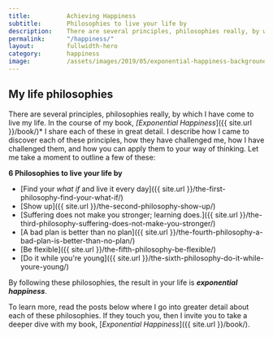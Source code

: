```yaml
---
title:			Achieving Happiness
subtitle:		Philosophies to live your life by
description:	There are several principles, philosophies really, by which I have come to live my life. By following these philosophies, the result in your life is Exponential Happiness.
permalink:		"/happiness/"
layout:			fullwidth-hero
category:		happiness
image:			/assets/images/2019/05/exponential-happiness-background.jpg
---
```



## My life philosophies

There are several principles, philosophies really, by which I have come to live my life. In the course of my book, *[Exponential Happiness*]({{ site.url }}/book/)* I share each of these in great detail. I describe how I came to discover each of these principles, how they have challenged me, how I have challenged them, and how you can apply them to your way of thinking. Let me take a moment to outline a few of these:

**6 Philosophies to live your life by**
- [Find your *what if* and live it every day]({{ site.url }}/the-first-philosophy-find-your-what-if/)
- [Show up]({{ site.url }}/the-second-philosophy-show-up/)
- [Suffering does not make you stronger; learning does.]({{ site.url }}/the-third-philosophy-suffering-does-not-make-you-stronger/)
- [A bad plan is better than no plan]({{ site.url }}/the-fourth-philosophy-a-bad-plan-is-better-than-no-plan/)
- [Be flexible]({{ site.url }}/the-fifth-philosophy-be-flexible/)
- [Do it while you're young]({{ site.url }}/the-sixth-philosophy-do-it-while-youre-young/)

By following these philosophies, the result in your life is ***exponential happiness***.

To learn more, read the posts below where I go into greater detail about each of these philosophies. If they touch you, then I invite you to take a deeper dive with my book, [*Exponential Happiness*]({{ site.url }}/book/).